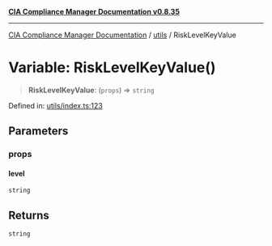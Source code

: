 [**CIA Compliance Manager Documentation v0.8.35**](../../README.md)

***

[CIA Compliance Manager Documentation](../../modules.md) / [utils](../README.md) / RiskLevelKeyValue

# Variable: RiskLevelKeyValue()

> **RiskLevelKeyValue**: (`props`) => `string`

Defined in: [utils/index.ts:123](https://github.com/Hack23/cia-compliance-manager/blob/b297770fc62abf558e2711cd029bbbe74e6c5cfb/src/utils/index.ts#L123)

## Parameters

### props

#### level

`string`

## Returns

`string`
